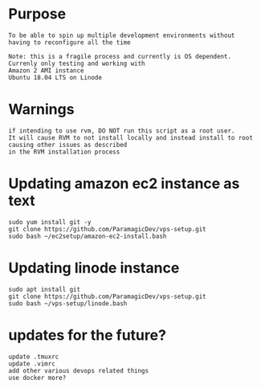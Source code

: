 # Purpose
    To be able to spin up multiple development environments without
    having to reconfigure all the time
     
    Note: this is a fragile process and currently is OS dependent. Currenly only testing and working with
    Amazon 2 AMI instance
    Ubuntu 18.04 LTS on Linode
    

# Warnings
    if intending to use rvm, DO NOT run this script as a root user. 
    It will cause RVM to not install locally and instead install to root causing other issues as described
    in the RVM installation process
    
# Updating amazon ec2 instance as text

    sudo yum install git -y
    git clone https://github.com/ParamagicDev/vps-setup.git
    sudo bash ~/ec2setup/amazon-ec2-install.bash
  
# Updating linode instance

    sudo apt install git
    git clone https://github.com/ParamagicDev/vps-setup.git
    sudo bash ~/vps-setup/linode.bash


# updates for the future?
    update .tmuxrc
    update .vimrc
    add other various devops related things
    use docker more?
